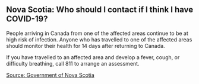 ## Nova Scotia: Who should I contact if I think I have COVID-19?

People arriving in Canada from one of the affected areas continue to be at high risk of infection. Anyone who has travelled to one of the affected areas should monitor their health for 14 days after returning to Canada.

If you have travelled to an affected area and develop a fever, cough, or difficulty breathing, call 811 to arrange an assessment.

[Source: Government of Nova Scotia](https://novascotia.ca/coronavirus/)
